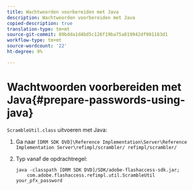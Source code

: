 ```yaml
---
title: Wachtwoorden voorbereiden met Java
description: Wachtwoorden voorbereiden met Java
copied-description: true
translation-type: tm+mt
source-git-commit: 89bdda1d4bd5c126f19ba75a819942df901183d1
workflow-type: tm+mt
source-wordcount: '22'
ht-degree: 9%

---
```



# Wachtwoorden voorbereiden met Java{#prepare-passwords-using-java}

`ScrambleUtil.class` uitvoeren met Java:

1. Ga naar `[DRM SDK DVD]\Reference Implementation\Server\Reference Implementation Server\refimpl/scrambler/ refimpl/scrambler/`
1. Typ vanaf de opdrachtregel:

   ```
   java -classpath [DRM SDK DVD]/SDK/adobe-flashaccess-sdk.jar;  
       com.adobe.flashaccess.refimpl.util.ScrambleUtil your_pfx_password
   ```

